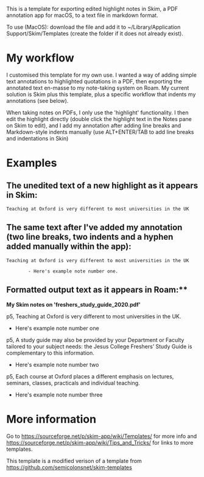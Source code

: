 This is a template for exporting edited highlight notes in Skim, a PDF annotation app for macOS, to a text file in markdown format. 

To use (MacOS): download the file and add it to ~/Library/Application Support/Skim/Templates (create the folder if it does not already exist).

# My workflow

I customised this template for my own use. I wanted a way of adding simple text annotations to highlighted quotations in a PDF, then exporting the annotated text en-masse to my note-taking system on Roam. My current solution is Skim plus this template, plus a specific workflow that indents my annotations (see below).

When taking notes on PDFs, I only use the 'highlight' functionality. I then edit the highlight directly (double click the highlight text in the Notes pane on Skim to edit), and I add my annotation after adding line breaks and Markdown-style indents manually (use ALT+ENTER/TAB to add line breaks and indentations in Skin)

# Examples

## The unedited text of a new highlight as it appears in Skim:
```
Teaching at Oxford is very different to most universities in the UK
```

## The same text after I've added my annotation (two line breaks, two indents and a hyphen added manually within the app):
```
Teaching at Oxford is very different to most universities in the UK

		- Here's example note number one.
```

## Formatted output text as it appears in Roam:**

**My Skim notes on 'freshers_study_guide_2020.pdf'**

p5, Teaching at Oxford is very different to most universities in the UK.
* Here's example note number one

p5, A study guide may also be provided by your Department or Faculty tailored to your subject needs: the Jesus College Freshers’ Study Guide is complementary to this information.
* Here's example note number two

p5, Each course at Oxford places a different emphasis on lectures, seminars, classes, practicals and individual teaching.
* Here's example note number three

# More information

Go to https://sourceforge.net/p/skim-app/wiki/Templates/ for more info and https://sourceforge.net/p/skim-app/wiki/Tips_and_Tricks/ for links to more templates.

This template is a modified verison of a template from https://github.com/semicolonsnet/skim-templates
